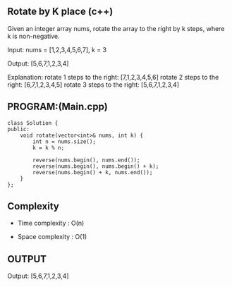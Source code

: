 ## Rotate by K place (c++)
Given an integer array nums, rotate the array to the right by k steps, where k is non-negative.

Input: nums = [1,2,3,4,5,6,7], k = 3

Output: [5,6,7,1,2,3,4]

Explanation:
rotate 1 steps to the right: [7,1,2,3,4,5,6]
rotate 2 steps to the right: [6,7,1,2,3,4,5]
rotate 3 steps to the right: [5,6,7,1,2,3,4]

## PROGRAM:(Main.cpp)
```
class Solution {
public:
    void rotate(vector<int>& nums, int k) {
        int n = nums.size();
        k = k % n; 

        reverse(nums.begin(), nums.end());         
        reverse(nums.begin(), nums.begin() + k);    
        reverse(nums.begin() + k, nums.end());    
    }
};
```

## Complexity
- Time complexity : O(n)

- Space complexity : O(1)

## OUTPUT
Output: [5,6,7,1,2,3,4]
